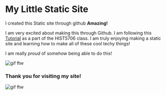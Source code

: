 # My Little Static Site

I created this Static site through github **Amazing!** 

I am very excited about making this through Github. I am following this [Tutorial](https://graddh.netlify.app/docs/tutorials/static-websites/) as a part of the HIST5706 class. I am truly enjoying making a static site and learning how to make all of these cool techy things!

I am really _proud_ of somehow being able to do this! 

![gif ftw](https://media.giphy.com/media/62PP2yEIAZF6g/giphy.gif)

### Thank you for visiting my site!

![gif ftw](https://media.giphy.com/media/26u4b45b8KlgAB7iM/giphy.gif)
